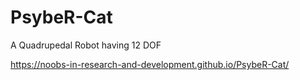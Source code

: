 # PsybeR-Cat
A Quadrupedal Robot having 12 DOF

https://noobs-in-research-and-development.github.io/PsybeR-Cat/
